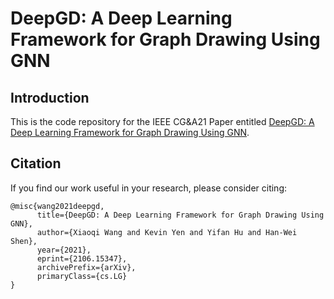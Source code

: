 # DeepGD: A Deep Learning Framework for Graph Drawing Using GNN

## Introduction
This is the code repository for the IEEE CG&A21 Paper entitled [DeepGD: A Deep Learning Framework for Graph Drawing Using GNN](https://arxiv.org/abs/2106.15347).

## Citation
If you find our work useful in your research, please consider citing:
```
@misc{wang2021deepgd,
      title={DeepGD: A Deep Learning Framework for Graph Drawing Using GNN}, 
      author={Xiaoqi Wang and Kevin Yen and Yifan Hu and Han-Wei Shen},
      year={2021},
      eprint={2106.15347},
      archivePrefix={arXiv},
      primaryClass={cs.LG}
}
```
